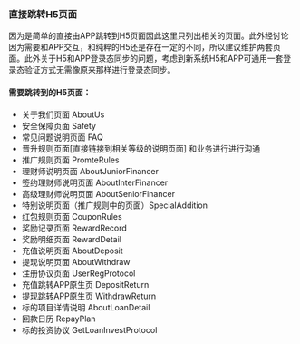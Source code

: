 ### 直接跳转H5页面

因为是简单的直接由APP跳转到H5页面因此这里只列出相关的页面。此外经讨论因为需要和APP交互，和纯粹的H5还是存在一定的不同，所以建议维护两套页面。此外关于H5和APP登录态同步的问题，考虑到新系统H5和APP可通用一套登录态验证方式无需像原来那样进行登录态同步。

#### 需要跳转到的H5页面：
* 关于我们页面 AboutUs
* 安全保障页面 Safety
* 常见问题说明页面 FAQ
* 晋升规则页面[直接链接到相关等级的说明页面] 和业务进行进行沟通
* 推广规则页面 PromteRules
* 理财师说明页面 AboutJuniorFinancer
* 签约理财师说明页面 AboutInterFinancer
* 高级理财师说明页面 AboutSeniorFinancer
* 特别说明页面（推广规则中的页面）SpecialAddition
* 红包规则页面 CouponRules
* 奖励记录页面 RewardRecord
* 奖励明细页面 RewardDetail
* 充值说明页面 AboutDeposit
* 提现说明页面 AboutWithdraw
* 注册协议页面 UserRegProtocol
* 充值跳转APP原生页 DepositReturn
* 提现跳转APP原生页 WithdrawReturn
* 标的项目详情说明 AboutLoanDetail
* 回款日历 RepayPlan
* 标的投资协议 GetLoanInvestProtocol


